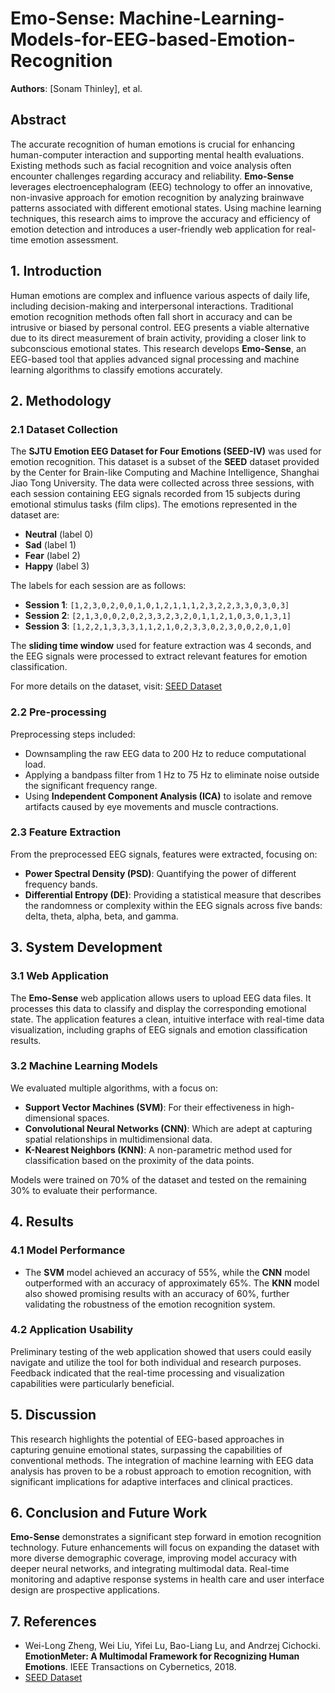 # Emo-Sense: Machine-Learning-Models-for-EEG-based-Emotion-Recognition

**Authors**: [Sonam Thinley], et al.

## Abstract

The accurate recognition of human emotions is crucial for enhancing human-computer interaction and supporting mental health evaluations. Existing methods such as facial recognition and voice analysis often encounter challenges regarding accuracy and reliability. **Emo-Sense** leverages electroencephalogram (EEG) technology to offer an innovative, non-invasive approach for emotion recognition by analyzing brainwave patterns associated with different emotional states. Using machine learning techniques, this research aims to improve the accuracy and efficiency of emotion detection and introduces a user-friendly web application for real-time emotion assessment.

## 1. Introduction

Human emotions are complex and influence various aspects of daily life, including decision-making and interpersonal interactions. Traditional emotion recognition methods often fall short in accuracy and can be intrusive or biased by personal control. EEG presents a viable alternative due to its direct measurement of brain activity, providing a closer link to subconscious emotional states. This research develops **Emo-Sense**, an EEG-based tool that applies advanced signal processing and machine learning algorithms to classify emotions accurately.

## 2. Methodology

### 2.1 Dataset Collection

The **SJTU Emotion EEG Dataset for Four Emotions (SEED-IV)** was used for emotion recognition. This dataset is a subset of the **SEED** dataset provided by the Center for Brain-like Computing and Machine Intelligence, Shanghai Jiao Tong University. The data were collected across three sessions, with each session containing EEG signals recorded from 15 subjects during emotional stimulus tasks (film clips). The emotions represented in the dataset are:

- **Neutral** (label 0)
- **Sad** (label 1)
- **Fear** (label 2)
- **Happy** (label 3)

The labels for each session are as follows:

- **Session 1**: `[1,2,3,0,2,0,0,1,0,1,2,1,1,1,2,3,2,2,3,3,0,3,0,3]`
- **Session 2**: `[2,1,3,0,0,2,0,2,3,3,2,3,2,0,1,1,2,1,0,3,0,1,3,1]`
- **Session 3**: `[1,2,2,1,3,3,3,1,1,2,1,0,2,3,3,0,2,3,0,0,2,0,1,0]`

The **sliding time window** used for feature extraction was 4 seconds, and the EEG signals were processed to extract relevant features for emotion classification.

For more details on the dataset, visit: [SEED Dataset](http://bcmi.sjtu.edu.cn/~seed/)

### 2.2 Pre-processing

Preprocessing steps included:

- Downsampling the raw EEG data to 200 Hz to reduce computational load.
- Applying a bandpass filter from 1 Hz to 75 Hz to eliminate noise outside the significant frequency range.
- Using **Independent Component Analysis (ICA)** to isolate and remove artifacts caused by eye movements and muscle contractions.

### 2.3 Feature Extraction

From the preprocessed EEG signals, features were extracted, focusing on:

- **Power Spectral Density (PSD)**: Quantifying the power of different frequency bands.
- **Differential Entropy (DE)**: Providing a statistical measure that describes the randomness or complexity within the EEG signals across five bands: delta, theta, alpha, beta, and gamma.

## 3. System Development

### 3.1 Web Application

The **Emo-Sense** web application allows users to upload EEG data files. It processes this data to classify and display the corresponding emotional state. The application features a clean, intuitive interface with real-time data visualization, including graphs of EEG signals and emotion classification results.

### 3.2 Machine Learning Models

We evaluated multiple algorithms, with a focus on:

- **Support Vector Machines (SVM)**: For their effectiveness in high-dimensional spaces.
- **Convolutional Neural Networks (CNN)**: Which are adept at capturing spatial relationships in multidimensional data.
- **K-Nearest Neighbors (KNN)**: A non-parametric method used for classification based on the proximity of the data points.

Models were trained on 70% of the dataset and tested on the remaining 30% to evaluate their performance.

## 4. Results

### 4.1 Model Performance

- The **SVM** model achieved an accuracy of 55%, while the **CNN** model outperformed with an accuracy of approximately 65%. The **KNN** model also showed promising results with an accuracy of 60%, further validating the robustness of the emotion recognition system.

### 4.2 Application Usability

Preliminary testing of the web application showed that users could easily navigate and utilize the tool for both individual and research purposes. Feedback indicated that the real-time processing and visualization capabilities were particularly beneficial.

## 5. Discussion

This research highlights the potential of EEG-based approaches in capturing genuine emotional states, surpassing the capabilities of conventional methods. The integration of machine learning with EEG data analysis has proven to be a robust approach to emotion recognition, with significant implications for adaptive interfaces and clinical practices.

## 6. Conclusion and Future Work

**Emo-Sense** demonstrates a significant step forward in emotion recognition technology. Future enhancements will focus on expanding the dataset with more diverse demographic coverage, improving model accuracy with deeper neural networks, and integrating multimodal data. Real-time monitoring and adaptive response systems in health care and user interface design are prospective applications.

## 7. References

- Wei-Long Zheng, Wei Liu, Yifei Lu, Bao-Liang Lu, and Andrzej Cichocki. **EmotionMeter: A Multimodal Framework for Recognizing Human Emotions**. IEEE Transactions on Cybernetics, 2018.
- [SEED Dataset](http://bcmi.sjtu.edu.cn/~seed/)
